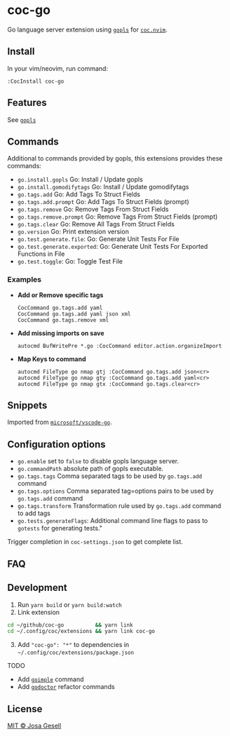 # coc-go

Go language server extension using [`gopls`](https://github.com/golang/go/wiki/gopls)
for [`coc.nvim`](https://github.com/neoclide/coc.nvim).

## Install

In your vim/neovim, run command:

```
:CocInstall coc-go
```

## Features

See [`gopls`](https://github.com/golang/go/wiki/gopls)

## Commands

Additional to commands provided by gopls, this extensions provides these commands:

- `go.install.gopls` Go: Install / Update gopls
- `go.install.gomodifytags` Go: Install / Update gomodifytags
- `go.tags.add` Go: Add Tags To Struct Fields
- `go.tags.add.prompt` Go: Add Tags To Struct Fields (prompt)
- `go.tags.remove` Go: Remove Tags From Struct Fields
- `go.tags.remove.prompt` Go: Remove Tags From Struct Fields (prompt)
- `go.tags.clear` Go: Remove All Tags From Struct Fields
- `go.version` Go: Print extension version
- `go.test.generate.file`: Go: Generate Unit Tests For File
- `go.test.generate.exported`: Go: Generate Unit Tests For Exported Functions in File
- `go.test.toggle`: Go: Toggle Test File

### Examples

- **Add or Remove specific tags**

  ```
  CocCommand go.tags.add yaml
  CocCommand go.tags.add yaml json xml
  CocCommand go.tags.remove xml
  ```

- **Add missing imports on save**

  ```
  autocmd BufWritePre *.go :CocCommand editor.action.organizeImport
  ```

- **Map Keys to command**

  ```
  autocmd FileType go nmap gtj :CocCommand go.tags.add json<cr>
  autocmd FileType go nmap gty :CocCommand go.tags.add yaml<cr>
  autocmd FileType go nmap gtx :CocCommand go.tags.clear<cr>
  ```

## Snippets

Imported from [`microsoft/vscode-go`](https://github.com/microsoft/vscode-go).

## Configuration options

- `go.enable` set to `false` to disable gopls language server.
- `go.commandPath` absolute path of gopls executable.
- `go.tags.tags` Comma separated tags to be used by `go.tags.add` command
- `go.tags.options` Comma separated tag=options pairs to be used by `go.tags.add` command
- `go.tags.transform` Transformation rule used by `go.tags.add` command to add tags
- `go.tests.generateFlags`: Additional command line flags to pass to `gotests` for generating tests."

Trigger completion in `coc-settings.json` to get complete list.

## FAQ


## Development

1. Run `yarn build` or `yarn build:watch`
2. Link extension

```sh
cd ~/github/coc-go          && yarn link
cd ~/.config/coc/extensions && yarn link coc-go
```

3. Add `"coc-go": "*"` to dependencies in `~/.config/coc/extensions/package.json`

TODO

- Add [`goimple`](https://github.com/sasha-s/goimpl) command
- Add [`godoctor`](https://github.com/godoctor/godoctor) refactor commands

## License

[MIT © Josa Gesell](LICENSE)

